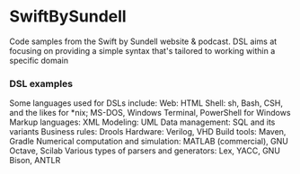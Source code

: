 # SwiftBySundell

Code samples from the Swift by Sundell website & podcast.
DSL aims at focusing on providing a simple syntax that's tailored to working within a specific domain

### DSL examples
Some languages used for DSLs include:
Web: HTML
Shell: sh, Bash, CSH, and the likes for *nix; MS-DOS, Windows Terminal, PowerShell for Windows
Markup languages: XML
Modeling: UML
Data management: SQL and its variants
Business rules: Drools
Hardware: Verilog, VHD
Build tools: Maven, Gradle
Numerical computation and simulation: MATLAB (commercial), GNU Octave, Scilab
Various types of parsers and generators: Lex, YACC, GNU Bison, ANTLR
